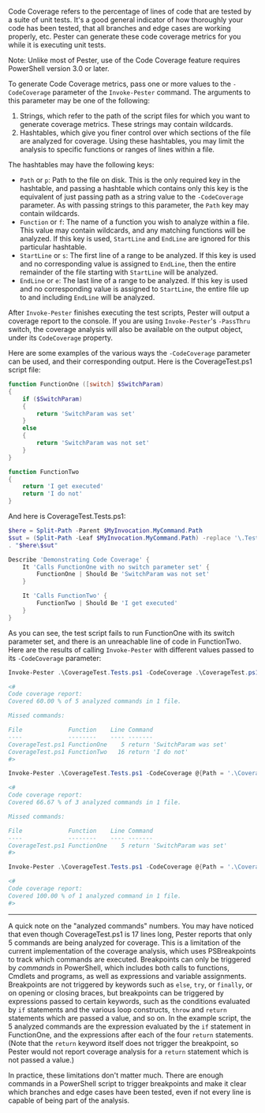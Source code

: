 Code Coverage refers to the percentage of lines of code that are tested by a suite of unit tests.  It's a good general indicator of how thoroughly your code has been tested, that all branches and edge cases are working properly, etc.  Pester can generate these code coverage metrics for you while it is executing unit tests.

Note:  Unlike most of Pester, use of the Code Coverage feature requires PowerShell version 3.0 or later.

To generate Code Coverage metrics, pass one or more values to the `-CodeCoverage` parameter of the `Invoke-Pester` command.  The arguments to this parameter may be one of the following:

1. Strings, which refer to the path of the script files for which you want to generate coverage metrics.  These strings may contain wildcards.
2. Hashtables, which give you finer control over which sections of the file are analyzed for coverage.  Using these hashtables, you may limit the analysis to specific functions or ranges of lines within a file.

The hashtables may have the following keys:

- `Path` or `p`:  Path to the file on disk.  This is the only required key in the hashtable, and passing a hashtable which contains only this key is the equivalent of just passing path as a string value to the `-CodeCoverage` parameter.  As with passing strings to this parameter, the `Path` key may contain wildcards.
- `Function` or `f`: The name of a function you wish to analyze within a file.  This value may contain wildcards, and any matching functions will be analyzed.  If this key is used, `StartLine` and `EndLine` are ignored for this particular hashtable.
- `StartLine` or `s`:  The first line of a range to be analyzed.  If this key is used and no corresponding value is assigned to `EndLine`, then the entire remainder of the file starting with `StartLine` will be analyzed.
- `EndLine` or `e`:  The last line of a range to be analyzed.  If this key is used and no corresponding value is assigned to `StartLine`, the entire file up to and including `EndLine` will be analyzed.

After `Invoke-Pester` finishes executing the test scripts, Pester will output a coverage report to the console.  If you are using `Invoke-Pester`'s `-PassThru` switch, the coverage analysis will also be available on the output object, under its `CodeCoverage` property.

Here are some examples of the various ways the `-CodeCoverage` parameter can be used, and their corresponding output.  Here is the CoverageTest.ps1 script file:

```powershell
function FunctionOne ([switch] $SwitchParam)
{
    if ($SwitchParam)
    {
        return 'SwitchParam was set'
    }
    else
    {
        return 'SwitchParam was not set'
    }
}

function FunctionTwo
{
    return 'I get executed'
    return 'I do not'
}
```

And here is CoverageTest.Tests.ps1:

```powershell
$here = Split-Path -Parent $MyInvocation.MyCommand.Path
$sut = (Split-Path -Leaf $MyInvocation.MyCommand.Path) -replace '\.Tests\.', '.'
. "$here\$sut"

Describe 'Demonstrating Code Coverage' {
    It 'Calls FunctionOne with no switch parameter set' {
        FunctionOne | Should Be 'SwitchParam was not set'
    }

    It 'Calls FunctionTwo' {
        FunctionTwo | Should Be 'I get executed'
    }
}
```

As you can see, the test script fails to run FunctionOne with its switch parameter set, and there is an unreachable line of code in FunctionTwo.  Here are the results of calling `Invoke-Pester` with different values passed to its `-CodeCoverage` parameter:

```powershell
Invoke-Pester .\CoverageTest.Tests.ps1 -CodeCoverage .\CoverageTest.ps1

<#
Code coverage report:
Covered 60.00 % of 5 analyzed commands in 1 file.

Missed commands:

File             Function    Line Command
----             --------    ---- -------
CoverageTest.ps1 FunctionOne    5 return 'SwitchParam was set'
CoverageTest.ps1 FunctionTwo   16 return 'I do not'
#>

Invoke-Pester .\CoverageTest.Tests.ps1 -CodeCoverage @{Path = '.\CoverageTest.ps1'; Function = 'FunctionOne' }

<#
Code coverage report:
Covered 66.67 % of 3 analyzed commands in 1 file.

Missed commands:

File             Function    Line Command
----             --------    ---- -------
CoverageTest.ps1 FunctionOne    5 return 'SwitchParam was set'
#>

Invoke-Pester .\CoverageTest.Tests.ps1 -CodeCoverage @{Path = '.\CoverageTest.ps1'; StartLine = 7; EndLine = 14 }

<#
Code coverage report:
Covered 100.00 % of 1 analyzed command in 1 file.
#>
```

---
A quick note on the "analyzed commands" numbers.  You may have noticed that even though CoverageTest.ps1 is 17 lines long, Pester reports that only 5 commands are being analyzed for coverage.  This is a limitation of the current implementation of the coverage analysis, which uses PSBreakpoints to track which commands are executed.  Breakpoints can only be triggered by _commands_ in PowerShell, which includes both calls to functions, Cmdlets and programs, as well as expressions and variable assignments.  Breakpoints are not triggered by keywords such as `else`, `try`, or `finally`, or on opening or closing braces, but breakpoints can be triggered by expressions passed to certain keywords, such as the conditions evaluated by `if` statements and the various loop constructs, `throw` and `return` statements which are passed a value, and so on.  In the example script, the 5 analyzed commands are the expression evaluated by the `if` statement in FunctionOne, and the expressions after each of the four `return` statements.  (Note that the `return` keyword itself does not trigger the breakpoint, so Pester would not report coverage analysis for a `return` statement which is not passed a value.)

In practice, these limitations don't matter much.  There are enough commands in a PowerShell script to trigger breakpoints and make it clear which branches and edge cases have been tested, even if not every line is capable of being part of the analysis.
